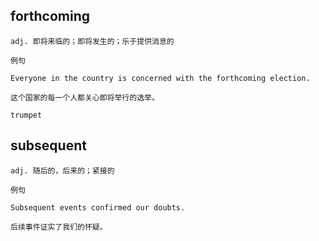 
## forthcoming
```
adj. 即将来临的；即将发生的；乐于提供消息的

例句

Everyone in the country is concerned with the forthcoming election.

这个国家的每一个人都关心即将举行的选举。

trumpet
```
## subsequent
```
adj. 随后的，后来的；紧接的

例句

Subsequent events confirmed our doubts.

后续事件证实了我们的怀疑。
```